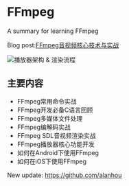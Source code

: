 # FFmpeg
A summary for learning FFmpeg

Blog post:[FFmpeg音视频核心技术与实战](https://alanhou.org/ffmpeg/)

![播放器架构 & 渲染流程](http://p2.pstatp.com/large/pgc-image/b0a3961cdd604882ad67bcc6d7a4fcfe)

## 主要内容
* FFmpeg常用命令实战
* FFmpeg开发必备C语言回顾
* FFmpeg多媒体文件处理
* FFmpeg编解码实战
* FFmpeg SDL音视频渲染实战
* FFmpeg播放器核心功能开发
* 如何在Android下使用FFmpeg
* 如何在iOS下使用FFmpeg

New update: https://github.com/alanhou
